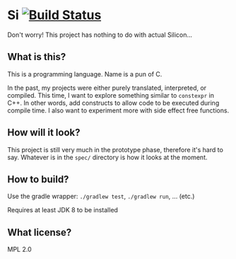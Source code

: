 # Si [![Build Status](https://www.travis-ci.org/plankp/Si.svg?branch=master)](https://www.travis-ci.org/plankp/Si)

Don't worry! This project has nothing to do with actual Silicon...

## What is this?

This is a programming language. Name is a pun of C.

In the past, my projects were either purely translated, interpreted, or compiled.
This time, I want to explore something similar to `constexpr` in C++.
In other words, add constructs to allow code to be executed during compile time.
I also want to experiment more with side effect free functions.

## How will it look?

This project is still very much in the prototype phase, therefore it's hard to say.
Whatever is in the `spec/` directory is how it looks at the moment.

## How to build?

Use the gradle wrapper: `./gradlew test`, `./gradlew run`, ... (etc.)

Requires at least JDK 8 to be installed

## What license?

MPL 2.0